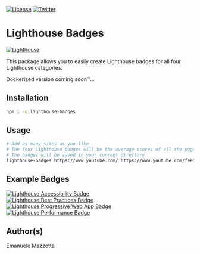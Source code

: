 [![License](http://img.shields.io/:license-mit-blue.svg?style=flat)](https://emanuelemazzotta.com/mit-license) 
[![Twitter](https://img.shields.io/badge/Twitter-emazzotta-00aced.svg?style=flat)](https://twitter.com/emazzotta)

# Lighthouse Badges

[![Lighthouse](https://rawgit.com/emazzotta/lighthouse-badges/master/assets/img/lighthouse.svg)](https://github.com/GoogleChrome/lighthouse)

This package allows you to easily create Lighthouse badges for all four Lighthouse categories.

Dockerized version coming soon™...

## Installation

```bash
npm i -g lighthouse-badges
```

## Usage

```bash
# Add as many sites as you like
# The four Lighthouse badges will be the average scores of all the pages combined
# The badges will be saved in your current directory
lighthouse-badges https://www.youtube.com/ https://www.youtube.com/feed/trending
```

## Example Badges

[![Lighthouse Accessibility Badge](https://rawgit.com/emazzotta/lighthouse-badges/master/assets/examples/Lighthouse_Accessibility.svg)](https://github.com/emazzotta/lighthouse-badges)  
[![Lighthouse Best Practices Badge](https://rawgit.com/emazzotta/lighthouse-badges/master/assets/examples/Lighthouse_Best_Practices.svg)](https://github.com/emazzotta/lighthouse-badges)  
[![Lighthouse Progressive Web App Badge](https://rawgit.com/emazzotta/lighthouse-badges/master/assets/examples/Lighthouse_Progressive_Web_App.svg)](https://github.com/emazzotta/lighthouse-badges)  
[![Lighthouse Performance Badge](https://rawgit.com/emazzotta/lighthouse-badges/master/assets/examples/Lighthouse_Performance.svg)](https://github.com/emazzotta/lighthouse-badges)  

## Author(s)

Emanuele Mazzotta
